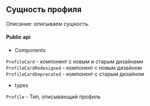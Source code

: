 ## Сущность профиля

Описание:
описываем сущность.

#### Public api

- Components

`ProfileCard` - компонент с новым и старым дизайнами
`ProfileCardRedesigned` - компонент с новым дизайном
`ProfileCardDeprecated` - компонент с старым дизайном

- types

`Profile` - Тип, описывающий профиль

